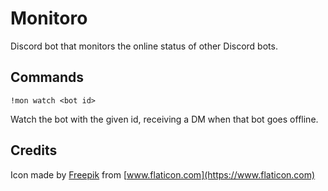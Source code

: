 # Monitoro

Discord bot that monitors the online status of other Discord bots.

## Commands

`!mon watch <bot id>`

Watch the bot with the given id, receiving a DM when that bot goes offline.


## Credits

Icon made by [Freepik](http://www.freepik.com/) from [www.flaticon.com](https://www.flaticon.com)
